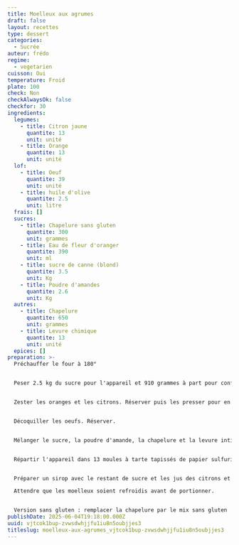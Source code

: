 ```yaml
---
title: Moelleux aux agrumes
draft: false
layout: recettes
type: dessert
categories:
  - Sucrée
auteur: frédo
regime:
  - vegetarien
cuisson: Oui
temperature: Froid
plate: 100
check: Non
checkAlwaysOk: false
checkfor: 30
ingredients:
  legumes:
    - title: Citron jaune
      quantite: 13
      unit: unité
    - title: Orange
      quantite: 13
      unit: unité
  lof:
    - title: Oeuf
      quantite: 39
      unit: unité
    - title: huile d'olive
      quantite: 2.5
      unit: litre
  frais: []
  sucres:
    - title: Chapelure sans gluten
      quantite: 300
      unit: grammes
    - title: Eau de fleur d'oranger
      quantite: 390
      unit: ml
    - title: sucre de canne (blond)
      quantite: 3.5
      unit: Kg
    - title: Poudre d'amandes
      quantite: 2.6
      unit: Kg
  autres:
    - title: Chapelure
      quantite: 650
      unit: grammes
    - title: Levure chimique
      quantite: 13
      unit: unité
  epices: []
preparation: >-
  Préchauffer le four à 180°


  Peser 2.5 kg du sucre pour l'appareil et 910 grammes à part pour confectionner un sirop.


  Zester les oranges et les citrons. Réserver puis les presser pour en extraire le jus. Réserver.


  Décoquiller les oeufs. Réserver.


  Mélanger le sucre, la poudre d'amande, la chapelure et la levure intimement. Ajouter les zestes, la fleur d'oranger, les oeufs et l'huile d'olive.


  Répartir l'appareil dans 13 moules à tarte tapissés de papier sulfurisé. Enfourner pour 45 minutes de cuisson.


  Préparer un sirop avec le restant de sucre et les jus des citrons et des oranges amenés à l'ébullition. Cuire ce sirop 15 Minutes. Imbiber les moelleux avec ce sirop en sortie de four.\

  Attendre que les moelleux soient refroidis avant de portionner.


  Version sans gluten : remplacer la chapelure par le mix sans gluten
publishDate: 2025-06-04T19:18:00.000Z
uuid: vjtcok1bup-zvwsdwhjjfu1iu8n5oubjjes3
titleslug: moelleux-aux-agrumes_vjtcok1bup-zvwsdwhjjfu1iu8n5oubjjes3
---
```

